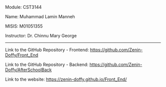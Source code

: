 Module: CST3144

Name: Muhammad Lamin Manneh

MISIS: M01051355

Instructor: Dr. Chinnu Mary George

____________________________________________________________

Link to the GitHub Repository - Frontend: https://github.com/Zenin-Doffy/Front_End

Link to the GitHub Repository - Backend: https://github.com/Zenin-Doffy/AfterSchoolBack

Link to the website: https://zenin-doffy.github.io/Front_End/
